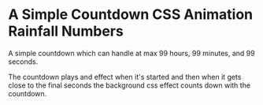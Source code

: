 # A Simple Countdown CSS Animation Rainfall Numbers


A simple countdown which can handle at max 99 hours, 99 minutes, and 99 seconds.

The countdown plays and effect when it's started and then when it gets 
close to the final seconds the background css effect counts down with the countdown.